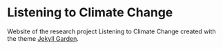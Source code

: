 # Listening to Climate Change
Website of the research project Listening to Climate Change created with the theme [Jekyll Garden](https://github.com/Jekyll-Garden/jekyll-garden.github.io). 

